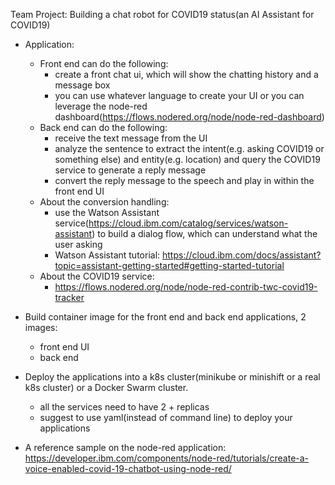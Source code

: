 Team Project: Building a chat robot for COVID19 status(an AI Assistant for COVID19)
- Application:
  - Front end can do the following:
    - create a front chat ui, which will show the chatting history and a message box
    - you can use whatever language to create your UI or you can leverage the node-red dashboard(https://flows.nodered.org/node/node-red-dashboard)
  - Back end can do the following:
    - receive the text message from the UI
    - analyze the sentence to extract the intent(e.g. asking COVID19 or something else) and entity(e.g. location) and query the COVID19 service to generate a reply message
    - convert the reply message to the speech and play in within the front end UI
  - About the conversion handling:
    - use the Watson Assistant service(https://cloud.ibm.com/catalog/services/watson-assistant) to build a dialog flow, which can understand what the user asking
    - Watson Assistant tutorial: https://cloud.ibm.com/docs/assistant?topic=assistant-getting-started#getting-started-tutorial
  - About the COVID19 service:
    - https://flows.nodered.org/node/node-red-contrib-twc-covid19-tracker

- Build container image for the front end and back end applications, 2 images:
  - front end UI
  - back end

- Deploy the applications into a k8s cluster(minikube or minishift or a real k8s cluster) or a Docker Swarm cluster.
  - all the services need to have 2 + replicas
  - suggest to use yaml(instead of command line) to deploy your applications

- A reference sample on the node-red application:
https://developer.ibm.com/components/node-red/tutorials/create-a-voice-enabled-covid-19-chatbot-using-node-red/
